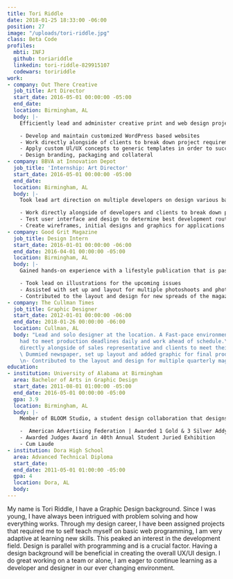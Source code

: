 ```yaml
---
title: Tori Riddle
date: 2018-01-25 18:33:00 -06:00
position: 27
image: "/uploads/tori-riddle.jpg"
class: Beta Code
profiles:
  mbti: INFJ
  github: toriariddle
  linkedin: tori-riddle-829915107
  codewars: toririddle
work:
- company: Out There Creative
  job_title: Art Director
  start_date: 2016-05-01 00:00:00 -05:00
  end_date: 
  location: Birmingham, AL
  body: |-
    Efficiently lead and administer creative print and web design projects. Developed, rendered, and expanded art concepts throughout production of advertising campaigns:

    - Develop and maintain customized WordPress based websites
    - Work directly alongside of clients to break down project requirements and manage task creation
    - Apply custom Ul/UX concepts to generic templates in order to successfully satisfy customer requirements
    - Design branding, packaging and collateral
- company: BBVA at Innovation Depot
  job_title: 'Internship: Art Director'
  start_date: 2016-05-01 00:00:00 -05:00
  end_date: 
  location: Birmingham, AL
  body: |-
    Took lead art direction on multiple developers on design various banking app designs. Fast-pace short internship that only consisted of 3 sprints.

    - Work directly alongside of developers and clients to break down project requirements and manage task creation
    - Test user interface and design to determine best development route
    - Create wireframes, initial designs and graphics for applications
- company: Good Grit Magazine
  job_title: Design Intern
  start_date: 2016-01-01 00:00:00 -06:00
  end_date: 2016-04-01 00:00:00 -05:00
  location: Birmingham, AL
  body: |-
    Gained hands-on experience with a lifestyle publication that is passionate about empowering people.  Collaborated directly with the creative department to break down tasks and determine the best way to tell the upcoming stories visually.

    - Took lead on illustrations for the upcoming issues
    - Assisted with set up and layout for multiple photoshoots and photographed several
    - Contributed to the layout and design for new spreads of the magazine.
- company: The Cullman Times
  job_title: Graphic Designer
  start_date: 2012-01-01 00:00:00 -06:00
  end_date: 2018-01-26 00:00:00 -06:00
  location: Cullman, AL
  body: "Lead and solo designer at the location. A Fast-pace environment, where I
    had to meet production deadlines daily and work ahead of schedule.\n\n- Worked
    directly alongside of sales representative and clients to meet their ad criteria\n-
    \ Dummied newspaper, set up layout and added graphic for final productions daily
    \n- Contributed to the layout and design for multiple quarterly magazines "
education:
- institution: University of Alabama at Birmingham
  area: Bachelor of Arts in Graphic Design
  start_date: 2011-08-01 01:00:00 -05:00
  end_date: 2016-05-01 00:00:00 -05:00
  gpa: 3.9
  location: Birmingham, AL
  body: |-
    Member of BLOOM Studio, a student design collaboration that designs for the good.

    -  American Advertising Federation | Awarded 1 Gold & 3 Silver Addy’s
    - Awarded Judges Award in 40th Annual Student Juried Exhibition
    - Cum Laude
- institution: Dora High School
  area: Advanced Technical Diploma
  start_date: 
  end_date: 2011-05-01 01:00:00 -05:00
  gpa: 4
  location: Dora, AL
  body: 
---
```


My name is Tori Riddle, I have a Graphic Design background. Since I was young, I have always been intrigued with problem solving and how everything works. Through my design career, I have been assigned projects that required me to self teach myself on basic web programming, I am very adaptive at learning new skills.  This peaked an interest in the development field. Design is parallel with programming and is a crucial factor. Having a design background will be beneficial in creating the overall UX/UI design. I do great working on a team or alone,  I am eager to continue learning as a developer and designer in our ever changing environment.